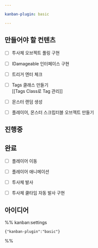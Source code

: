 ```yaml
---

kanban-plugin: basic

---
```


## 만들어야 할 컨텐츠

- [ ] 투사체 오브젝트 풀링  구현
- [ ] IDamageable 인터페이스 구현
- [ ] 트리거 엔터 체크
- [ ] Tags 클래스 만들기<br>[[Tags Class로 Tag 관리]]
- [ ] 몬스터 랜덤 생성
- [ ] 플레이어, 몬스터 스크립터블 오브젝트 만들기


## 진행중



## 완료

- [ ] 플레이어 이동
- [ ] 플레이어 애니메이션
- [ ] 투사체 발사
- [ ] 투사체 쿨타임 자동 발사 구현


## 아이디어





%% kanban:settings
```
{"kanban-plugin":"basic"}
```
%%